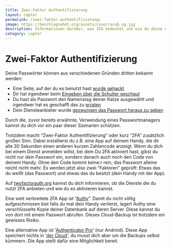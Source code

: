 ```yaml
---
title: Zwei-Faktor Authentifizierung
layout: capter
permalink: /zwei-faktor-authentifizierung/
image: https://beschlagnahmt.org/assets/cover/acab_og.jpg
description: Informationen darüber, was 2FA bedeutet und wie du deine Accounts damit absichern kannst.
category: capter
---
```

# Zwei-Faktor Authentifizierung
Deine Passwörter können aus verschiedenen Gründen dritten bekannt werden:
  - Eine Seite, auf der du es benutzt hast [wurde gehackt](https://www.zeit.de/digital/datenschutz/2019-01/datenleak-email-passwoerter-internet-it-sicherheit) 
  - Dir hat irgendwer beim [Eingeben über die Schulter geschaut](https://en.wikipedia.org/wiki/Shoulder_surfing_(computer_security))
  - Du hast als Passwort den Namenstag deiner Katze ausgewählt und irgendwer hat es geschafft das zu [erraten](https://en.wikipedia.org/wiki/Brute-force_attack)
  - Dein Diensteanbieter wurde [gezwungen das Passwort heraus zu geben](https://netzpolitik.org/2020/bundesregierung-beschliesst-pflicht-zur-passwortherausgabe/)

Durch die, zuvor bereits erwähnte, Verwendung eines Passwortmanagers kannst du dich vor ein paar dieser Szenarien schützen.

Trotzdem macht “Zwei-Faktor Authentifizierung” oder kurz “2FA” zusätzlich großen Sinn.
Dabei installierst du z.B. eine App auf deinem Handy, die dir alle 30 Sekunden einen anderen kurzen Zahlencode anzeigt.
Wenn du dich bei einem Dienst anmelden willst, bei dem Du 2FA aktiviert hast, gibst du nicht nur dein Passwort ein, sondern danach auch noch den Code von deinem Handy.
Ohne den Code kommt keine:r rein, das Passwort alleine reicht nicht mehr.
Es werden jetzt also zwei “Faktoren” geprüft: Etwas das du weißt (das Passwort) und etwas das du besitzt (dein Handy mit der App).

Auf [twofactorauth.org](https://twofactorauth.org/) kannst du dich informieren, ob die Dienste die du nutzt 2FA anbieten und wie du es aktivieren kannst. 

Eine weit verbreitete 2FA App ist “[Authy](https://www.authy.com/)”.
Damit du nicht völlig aufgeschmissen bist falls du mal dein Handy verlierst, lagert Authy eine verschlüsselte Kopie deiner Datenbank auf deren Server.
Diese kannst du von dort mit einem Passwort abrufen. Dieses Cloud-Backup ist trotzdem ein gewisses Risiko.

Eine alternative App ist '[Authenticator Pro](https://github.com/jamie-mh/AuthenticatorPro)' (nur Android).
Diese App speichert nichts in '[der Cloud](https://fsfe.org/contribute/promopics/thereisnocloud-bluecolor-preview.png)', du musst dich aber um die Backups selbst kümmern. 
Die App stellt dafür eine Möglichkeit bereit.
